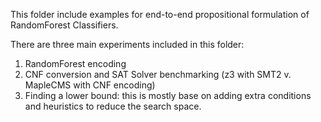 This folder include examples for end-to-end propositional formulation of RandomForest Classifiers. 

There are three main experiments included in this folder:

1. RandomForest encoding
2. CNF conversion and SAT Solver benchmarking (z3 with SMT2 v. MapleCMS with CNF encoding)
3. Finding a lower bound: this is mostly base on adding extra conditions and heuristics to reduce the search space. 